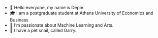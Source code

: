- 👋 Hello everyone, my name is Depie.
- 🎓 I am a postgraduate student at Athens University of Economics and Business 
- 👀 I’m passionate about Machine Learning and Arts.
- 🐌 I have a pet snail, called Garry.

<!---
justdepie/justdepie is a ✨ special ✨ repository because its `README.md` (this file) appears on your GitHub profile.
You can click the Preview link to take a look at your changes.
--->
